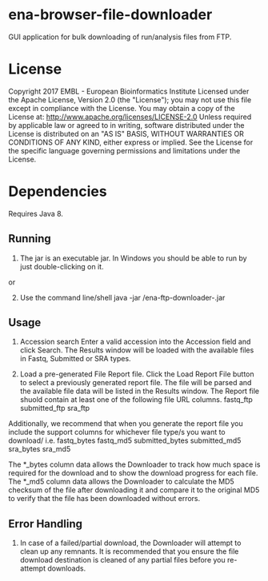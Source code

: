# ena-browser-file-downloader

GUI application for bulk downloading of run/analysis files from FTP.


# License

Copyright 2017 EMBL - European Bioinformatics Institute Licensed under the Apache License, Version 2.0 (the "License");
you may not use this file except in compliance with the License.
You may obtain a copy of the License at: http://www.apache.org/licenses/LICENSE-2.0
Unless required by applicable law or agreed to in writing, software distributed under the License is distributed on an "AS IS" BASIS, WITHOUT WARRANTIES OR CONDITIONS OF ANY KIND, either express or implied. See the License for the specific language governing permissions and limitations under the License.

# Dependencies

Requires Java 8.

## Running
1. The jar is an executable jar. In Windows you should be able to run by just double-clicking on it.

or

2. Use the command line/shell
java -jar <path-to-file>/ena-ftp-downloader-<version>.jar

## Usage
1. Accession search
Enter a valid accession into the Accession field and click Search. The Results window will be loaded with the available
files in Fastq, Submitted or SRA types.

2. Load a pre-generated File Report file.
Click the Load Report File button to select a previously generated report file. The file will be parsed and the available
file data will be listed in the Results window. The Report file shuold contain at least one of the following file
URL columns.
fastq_ftp
submitted_ftp
sra_ftp

Additionally, we recommend that when you generate the report file you include the support columns for whichever file
type/s you want to download/
i.e.
fastq_bytes
fastq_md5
submitted_bytes
submitted_md5
sra_bytes
sra_md5

The *_bytes column data allows the Downloader to track how much space is required for the download and to show the download
progress for each file.
The *_md5 column data allows the Downloader to calculate the MD5 checksum of the file after downloading it and compare it
to the original MD5 to verify that the file has been downloaded without errors.

## Error Handling
1. In case of a failed/partial download, the Downloader will attempt to clean up any remnants. It is recommended that
you ensure the file download destination is cleaned of any partial files before you re-attempt downloads.